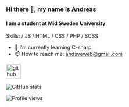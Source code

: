 ### Hi there 👋, my name is Andreas
#### I am a student at Mid Sweden University

Skills:  / JS / HTML / CSS / PHP / SCSS 

- 🌱 I’m currently learning C-sharp 
- 📫 How to reach me: andsveweb@gmail.com 


[<img src='https://cdn.jsdelivr.net/npm/simple-icons@3.0.1/icons/github.svg' alt='github' height='40'>](https://github.com/andsveweb)  

![GitHub stats](https://github-readme-stats.vercel.app/api?username=andsveweb&show_icons=true)  

![Profile views](https://gpvc.arturio.dev/andsveweb)  
